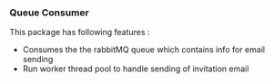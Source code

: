 ### Queue Consumer
This package has following features :
- Consumes the the rabbitMQ queue which contains info for email sending
- Run worker thread pool to handle sending of invitation email

